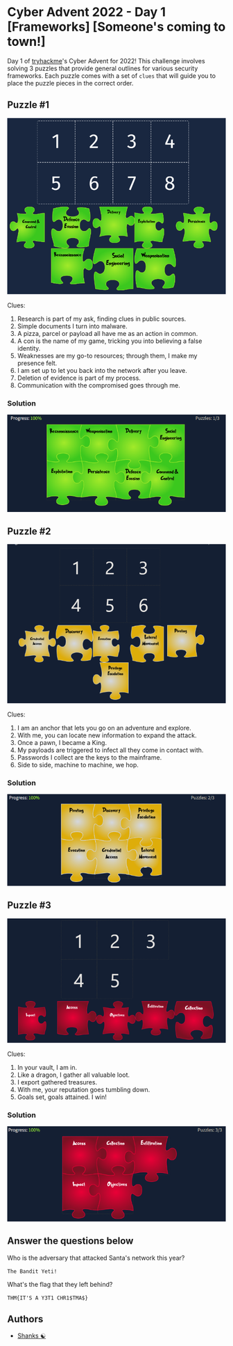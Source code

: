 # Cyber Advent 2022 - Day 1 [Frameworks] [Someone's coming to town!]

Day 1 of [tryhackme](https://tryhackme.com)'s Cyber Advent for 2022! This challenge involves solving 3 puzzles that provide general outlines for various security frameworks. Each puzzle comes with a set of `clues` that will guide you to place the puzzle pieces in the correct order.

## Puzzle #1

![Puzzle 1](imgs/puzzle-1.png)

Clues:

1. Research is part of my ask, finding clues in public sources.
2. Simple documents I turn into malware.
3. A pizza, parcel or payload all have me as an action in common.
4. A con is the name of my game, tricking you into believing a false identity.
5. Weaknesses are my go-to resources; through them, I make my presence felt.
6. I am set up to let you back into the network after you leave.
7. Deletion of evidence is part of my process.
8. Communication with the compromised goes through me.

### Solution

![Puzzle 1 Solution](imgs/puzzle-1-sln.png)

## Puzzle #2

![Puzzle 2](imgs/puzzle-2.png)

Clues:

1. I am an anchor that lets you go on an adventure and explore.
2. With me, you can locate new information to expand the attack.
3. Once a pawn, I became a King.
4. My payloads are triggered to infect all they come in contact with.
5. Passwords I collect are the keys to the mainframe.
6. Side to side, machine to machine, we hop.


### Solution

![Puzzle 2 Solution](imgs/puzzle-2-sln.png)

## Puzzle #3

![Puzzle 3](imgs/puzzle-3.png)

Clues:

1. In your vault, I am in.
2. Like a dragon, I gather all valuable loot.
3. I export gathered treasures.
4. With me, your reputation goes tumbling down.
5. Goals set, goals attained. I win!

### Solution

![Puzzle 3 Solution](imgs/puzzle-3-sln.png)

## Answer the questions below

Who is the adversary that attacked Santa's network this year?

```
The Bandit Yeti!
```

What's the flag that they left behind?

```
THM{IT'S A Y3T1 CHR1$TMA$}
```

## Authors

- [Shanks :yin_yang:](https://github.com/HunterShanks)